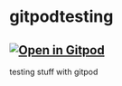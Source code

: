# gitpodtesting

[![Open in Gitpod](https://gitpod.io/button/open-in-gitpod.svg)](https://gitpod.io/#https://github.com/sondrp/gitpodtesting)
---
testing stuff with gitpod
